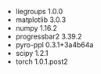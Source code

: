 - liegroups                       1.0.0                 
- matplotlib                      3.0.3                 
- numpy                           1.16.2                           
- progressbar2                    3.39.2                
- pyro-ppl                        0.3.1+3a4b64a         
- scipy                           1.2.1                 
- torch                           1.0.1.post2           
